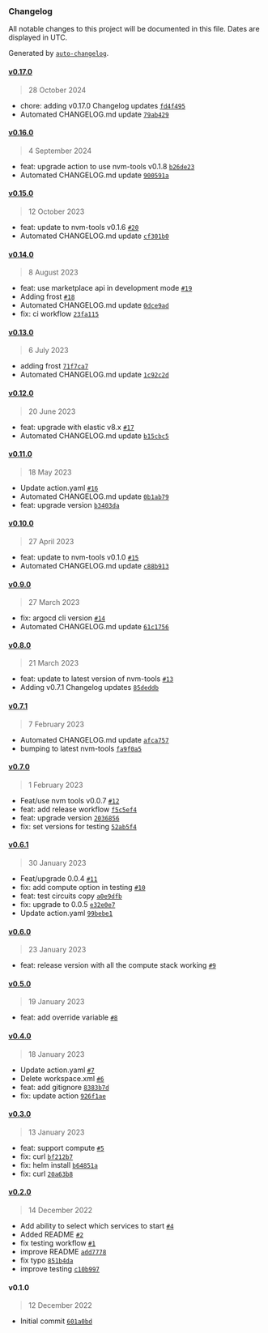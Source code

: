 ### Changelog

All notable changes to this project will be documented in this file. Dates are displayed in UTC.

Generated by [`auto-changelog`](https://github.com/CookPete/auto-changelog).

#### [v0.17.0](https://github.com/nevermined-io/nvm-tools-actions/compare/v0.16.0...v0.17.0)

> 28 October 2024

- chore: adding v0.17.0 Changelog updates [`fd4f495`](https://github.com/nevermined-io/nvm-tools-actions/commit/fd4f49587e7b5bf3abce50fe2044ec8d66ee318a)
- Automated CHANGELOG.md update [`79ab429`](https://github.com/nevermined-io/nvm-tools-actions/commit/79ab429406590ed89a212d60f716dfb7cd180e84)

#### [v0.16.0](https://github.com/nevermined-io/nvm-tools-actions/compare/v0.15.0...v0.16.0)

> 4 September 2024

- feat: upgrade action to use nvm-tools v0.1.8 [`b26de23`](https://github.com/nevermined-io/nvm-tools-actions/commit/b26de23d350d3b0ad483f805efbc337e7d460578)
- Automated CHANGELOG.md update [`900591a`](https://github.com/nevermined-io/nvm-tools-actions/commit/900591a70871e34951cccc6740d24ef3bc83bf5c)

#### [v0.15.0](https://github.com/nevermined-io/nvm-tools-actions/compare/v0.14.0...v0.15.0)

> 12 October 2023

- feat: update to nvm-tools v0.1.6 [`#20`](https://github.com/nevermined-io/nvm-tools-actions/pull/20)
- Automated CHANGELOG.md update [`cf301b0`](https://github.com/nevermined-io/nvm-tools-actions/commit/cf301b02d7cbad54a4f81f810078b943ed17fbe9)

#### [v0.14.0](https://github.com/nevermined-io/nvm-tools-actions/compare/v0.13.0...v0.14.0)

> 8 August 2023

- feat: use marketplace api in development mode [`#19`](https://github.com/nevermined-io/nvm-tools-actions/pull/19)
- Adding frost [`#18`](https://github.com/nevermined-io/nvm-tools-actions/pull/18)
- Automated CHANGELOG.md update [`0dce9ad`](https://github.com/nevermined-io/nvm-tools-actions/commit/0dce9ad3ac2ac991f36e5e373883f705d2bbc1d5)
- fix: ci workflow [`23fa115`](https://github.com/nevermined-io/nvm-tools-actions/commit/23fa115ae67077dd87ddf8e9d59a33a7b1f9bb90)

#### [v0.13.0](https://github.com/nevermined-io/nvm-tools-actions/compare/v0.12.0...v0.13.0)

> 6 July 2023

- adding frost [`71f7ca7`](https://github.com/nevermined-io/nvm-tools-actions/commit/71f7ca799adf336c4039cd7b0286e19dd946cd7a)
- Automated CHANGELOG.md update [`1c92c2d`](https://github.com/nevermined-io/nvm-tools-actions/commit/1c92c2dd0ded1bc51a48e20055238724e5966605)

#### [v0.12.0](https://github.com/nevermined-io/nvm-tools-actions/compare/v0.11.0...v0.12.0)

> 20 June 2023

- feat: upgrade with elastic v8.x [`#17`](https://github.com/nevermined-io/nvm-tools-actions/pull/17)
- Automated CHANGELOG.md update [`b15cbc5`](https://github.com/nevermined-io/nvm-tools-actions/commit/b15cbc508a42e28645813c61a67b25a7e5180328)

#### [v0.11.0](https://github.com/nevermined-io/nvm-tools-actions/compare/v0.10.0...v0.11.0)

> 18 May 2023

- Update action.yaml [`#16`](https://github.com/nevermined-io/nvm-tools-actions/pull/16)
- Automated CHANGELOG.md update [`0b1ab79`](https://github.com/nevermined-io/nvm-tools-actions/commit/0b1ab7969d8e030326c762a44279f327da9bf7d3)
- feat: upgrade version [`b3403da`](https://github.com/nevermined-io/nvm-tools-actions/commit/b3403da75ecedc432c005e7e37241102f9b60101)

#### [v0.10.0](https://github.com/nevermined-io/nvm-tools-actions/compare/v0.9.0...v0.10.0)

> 27 April 2023

- feat: update to nvm-tools v0.1.0 [`#15`](https://github.com/nevermined-io/nvm-tools-actions/pull/15)
- Automated CHANGELOG.md update [`c88b913`](https://github.com/nevermined-io/nvm-tools-actions/commit/c88b913ec97ce4e0ae815a323be631464ab7fcc3)

#### [v0.9.0](https://github.com/nevermined-io/nvm-tools-actions/compare/v0.8.0...v0.9.0)

> 27 March 2023

- fix: argocd cli version [`#14`](https://github.com/nevermined-io/nvm-tools-actions/pull/14)
- Automated CHANGELOG.md update [`61c1756`](https://github.com/nevermined-io/nvm-tools-actions/commit/61c175602521aba33d74d1897e9efb7c1698a933)

#### [v0.8.0](https://github.com/nevermined-io/nvm-tools-actions/compare/v0.7.1...v0.8.0)

> 21 March 2023

- feat: update to latest version of nvm-tools [`#13`](https://github.com/nevermined-io/nvm-tools-actions/pull/13)
- Adding v0.7.1 Changelog updates [`85deddb`](https://github.com/nevermined-io/nvm-tools-actions/commit/85deddb3a32c6afb9be73e706d78c2329858973b)

#### [v0.7.1](https://github.com/nevermined-io/nvm-tools-actions/compare/v0.7.0...v0.7.1)

> 7 February 2023

- Automated CHANGELOG.md update [`afca757`](https://github.com/nevermined-io/nvm-tools-actions/commit/afca757b38b733bf692e50752c15a12cc52c9780)
- bumping to latest nvm-tools [`fa9f0a5`](https://github.com/nevermined-io/nvm-tools-actions/commit/fa9f0a57f796ac80e5d7d9513bdafcb029568d0b)

#### [v0.7.0](https://github.com/nevermined-io/nvm-tools-actions/compare/v0.6.1...v0.7.0)

> 1 February 2023

- Feat/use nvm tools v0.0.7 [`#12`](https://github.com/nevermined-io/nvm-tools-actions/pull/12)
- feat: add release workflow [`f5c5ef4`](https://github.com/nevermined-io/nvm-tools-actions/commit/f5c5ef47090d341283b36826102874d4d4a83f1e)
- feat: upgrade version [`2036856`](https://github.com/nevermined-io/nvm-tools-actions/commit/203685634d7bf9836bebee51401b62826ace9d71)
- fix: set versions for testing [`52ab5f4`](https://github.com/nevermined-io/nvm-tools-actions/commit/52ab5f4084a7898aa2247703c1ae058bc0c69aa0)

#### [v0.6.1](https://github.com/nevermined-io/nvm-tools-actions/compare/v0.6.0...v0.6.1)

> 30 January 2023

- Feat/upgrade 0.0.4 [`#11`](https://github.com/nevermined-io/nvm-tools-actions/pull/11)
- fix: add compute option in testing [`#10`](https://github.com/nevermined-io/nvm-tools-actions/pull/10)
- feat: test circuits copy [`a0e9dfb`](https://github.com/nevermined-io/nvm-tools-actions/commit/a0e9dfbee7e306e546c3e75e62d39b4b1dac0a7b)
- fix: upgrade to 0.0.5 [`e32e0e7`](https://github.com/nevermined-io/nvm-tools-actions/commit/e32e0e72ccdafc911de313d86b3f41dc206090b0)
- Update action.yaml [`99bebe1`](https://github.com/nevermined-io/nvm-tools-actions/commit/99bebe18c4fbe3dddfcd55d42b94961aa0ef5a63)

#### [v0.6.0](https://github.com/nevermined-io/nvm-tools-actions/compare/v0.5.0...v0.6.0)

> 23 January 2023

- feat: release version with all the compute stack working [`#9`](https://github.com/nevermined-io/nvm-tools-actions/pull/9)

#### [v0.5.0](https://github.com/nevermined-io/nvm-tools-actions/compare/v0.4.0...v0.5.0)

> 19 January 2023

- feat: add override variable [`#8`](https://github.com/nevermined-io/nvm-tools-actions/pull/8)

#### [v0.4.0](https://github.com/nevermined-io/nvm-tools-actions/compare/v0.3.0...v0.4.0)

> 18 January 2023

- Update action.yaml [`#7`](https://github.com/nevermined-io/nvm-tools-actions/pull/7)
- Delete workspace.xml [`#6`](https://github.com/nevermined-io/nvm-tools-actions/pull/6)
- feat: add gitignore [`8383b7d`](https://github.com/nevermined-io/nvm-tools-actions/commit/8383b7d031a99c192f792c32389fbaa9655c04ff)
- fix: update action [`926f1ae`](https://github.com/nevermined-io/nvm-tools-actions/commit/926f1ae7fd700825cd733a1a6b6dc4576bdda94c)

#### [v0.3.0](https://github.com/nevermined-io/nvm-tools-actions/compare/v0.2.0...v0.3.0)

> 13 January 2023

- feat: support compute [`#5`](https://github.com/nevermined-io/nvm-tools-actions/pull/5)
- fix: curl [`bf212b7`](https://github.com/nevermined-io/nvm-tools-actions/commit/bf212b777049cb33c049a084fc62674eb3a218f6)
- fix: helm install [`b64851a`](https://github.com/nevermined-io/nvm-tools-actions/commit/b64851aa5525ded8102caa9f50b34ad6cd80c763)
- fix: curl [`20a63b8`](https://github.com/nevermined-io/nvm-tools-actions/commit/20a63b835749f14868aee8ea0b9b7ed6ee8121f9)

#### [v0.2.0](https://github.com/nevermined-io/nvm-tools-actions/compare/v0.1.0...v0.2.0)

> 14 December 2022

- Add ability to select which services to start [`#4`](https://github.com/nevermined-io/nvm-tools-actions/pull/4)
- Added README [`#2`](https://github.com/nevermined-io/nvm-tools-actions/pull/2)
- fix testing workflow [`#1`](https://github.com/nevermined-io/nvm-tools-actions/pull/1)
- improve README [`add7778`](https://github.com/nevermined-io/nvm-tools-actions/commit/add77788e0106b5b4167a114de74ab5cad832a81)
- fix typo [`851b4da`](https://github.com/nevermined-io/nvm-tools-actions/commit/851b4da6362f0684f35b76edb213d503b7051260)
- improve testing [`c10b997`](https://github.com/nevermined-io/nvm-tools-actions/commit/c10b9971bf1778dca852daf82549ded2fe78e6ab)

#### v0.1.0

> 12 December 2022

- Initial commit [`601a0bd`](https://github.com/nevermined-io/nvm-tools-actions/commit/601a0bdc526e67df756408be672e3835d12d9dee)
